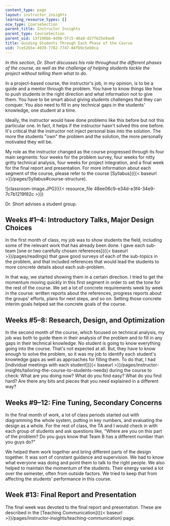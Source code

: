 ```yaml
---
content_type: page
layout: instructor_insights
learning_resource_types: []
ocw_type: CourseSection
parent_title: Instructor Insights
parent_type: CourseSection
parent_uid: 13f190bb-4d98-5fc5-48a8-d27f625e9ae0
title: Guiding Students Through Each Phase of the Course
uid: 7ce52b5e-4939-7782-7747-84fb9c5eb9ca
---
```


_In this section, Dr. Short discusses his role throughout the different phases of the course, as well as the challenge of helping students tackle the project without telling them what to do._

In a project-based course, the instructor's job, in my opinion, is to be a guide and a mentor through the problem. You have to know things like how to push students in the right direction and what information not to give them. You have to be smart about giving students challenges that they can conquer. You also need to fill in any technical gaps in the students' knowledge, one student at a time.

Ideally, the instructor would have done problems like this before but not this particular one. In fact, it helps if the instructor hasn't solved this one before. It's critical that the instructor not inject personal bias into the solution. The more the students "own" the problem and the solution, the more personally motivated they will be.

My role as the instructor changed as the course progressed through its four main segments: four weeks for the problem survey, four weeks for nitty gritty technical analysis, four weeks for project integration, and a final week for the final report and presentation. For more information about each segment of the course, please refer to the course [Syllabus]({{< baseurl >}}/pages/Syllabus#course-structure).

![classroom-image.JPG]({{< resource_file 48ee06c9-e34d-e3f4-34e9-7c7b1219f82c >}})

Dr. Short advises a student group.

Weeks #1–4: Introductory Talks, Major Design Choices
----------------------------------------------------

In the first month of class, my job was to show students the field, including some of the relevant work that has already been done. I gave each sub-team [one or two carefully chosen references]({{< baseurl >}}/pages/readings) that gave good surveys of each of the sub-topics in the problem, and that included references that would lead the students to more concrete details about each sub-problem.

In that way, we started showing them in a certain direction. I tried to get the momentum moving quickly in this first segment in order to set the tone for the rest of the course. We set a lot of concrete requirements week by week in the course: written reports about the references, progress reports about the groups' efforts, plans for next steps, and so on. Setting those concrete interim goals helped set the concrete goals of the course.

Weeks #5–8: Research, Design, and Optimization
----------------------------------------------

In the second month of the course, which focused on technical analysis, my job was both to guide them in their analysis of the problem and to fill in any gaps in their technical knowledge. No student is going to know everything going into the course. That's not expected at all. But, they have to know enough to solve the problem, so it was my job to identify each student's knowledge gaps as well as approaches for filling them. To do that, I had [individual meetings with each student]({{< baseurl >}}/pages/instructor-insights/tailoring-the-course-to-students-needs) during the course to check: What are you doing now? What do you find easy? What do you find hard? Are there any bits and pieces that you need explained in a different way?

Weeks #9–12: Fine Tuning, Secondary Concerns
--------------------------------------------

In the final month of work, a lot of class periods started out with diagramming the whole system, putting in key numbers, and evaluating the design as a whole. For the rest of class, the TA and I would check in with each group of students and ask questions like, "Where are you on this part of the problem? Do you guys know that Team B has a different number than you guys do?"

We helped them work together and bring different parts of the design together. It was sort of constant guidance and supervision. We had to know what everyone was doing and point them to talk to the right people. We also helped to maintain the momentum of the students. Their energy varied a lot over the semester, often from outside factors. We tried to keep that from affecting the students' performance in this course.

Week #13: Final Report and Presentation
---------------------------------------

The final week was devoted to the final report and presentation. These are described in the [Teaching Communication]({{< baseurl >}}/pages/instructor-insights/teaching-communication) page.